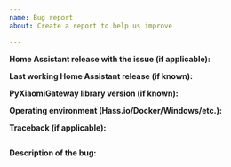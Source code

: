 ```yaml
---
name: Bug report
about: Create a report to help us improve

---
```


<!-- READ THIS FIRST:
Before you start filling the report, check if someone has already reported this bug: https://github.com/Danielhiversen/PyXiaomiGateway/issues?q=is%3Aissue
-->

**Home Assistant release with the issue (if applicable):**
<!--
Make sure you are running the latest version before reporting an issue: https://github.com/home-assistant/home-assistant/releases
-->

**Last working Home Assistant release (if known):**


**PyXiaomiGateway library version (if known):**


**Operating environment (Hass.io/Docker/Windows/etc.):**


**Traceback (if applicable):**
```

```

**Description of the bug:**
